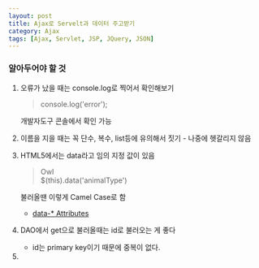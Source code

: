 ```yaml
---
layout: post
title: Ajax로 Servelt과 데이터 주고받기
category: Ajax
tags: [Ajax, Servlet, JSP, JQuery, JSON]
---
```


### 알아두어야 할 것
1. 오류가 났을 때는 console.log로 찍어서 확인해보기
	> console.log('error');
	
    개발자도구 콘솔에서 확인 가능

2. 이름을 지을 때는 꼭 단수, 복수, list등에 유의해서 짓기 - 나중에 헷갈리지 않음

3. HTML5에서는 data라고 임의 지정 값이 있음
	> <div data-animal-type="bird">Owl</div> 
	> $(this).data('animalType')
  
   불러올땐 이렇게 Camel Case로 함 
	
    - [data-* Attributes](https://www.w3schools.com/tags/att_global_data.asp)

4. DAO에서 get으로 불러올때는 id로 불러오는 게 좋다 
	- id는 primary key이기 때문에 중복이 없다. 

5. <script>의 위치는 
-  html파일의 로딩이 끝난 후인 </body> 앞쪽이 좋다. 
   	이게 호출되는 시점에 버튼에 이벤트가 바인딩(붙는)되는 것이기 때문에,  호출되는 시점을 문서가 로드된 이 후에 되도록 해야한다.

-  만약 위에 두려면 이렇게 하는게 좋다.
	> 
  
    
    
        $(document).ready(function() {
        console.log('document loaded');
        });
	
  여기서 하려면 요렇게 도큐먼트가 레디가 되었을 때 이벤트를 설정해줘야 한다.

	
—


### Servlet
>  




  
    
    String id = request.getParameter("id");
		...
	response.setContentType("application/json");
	response.getWriter().append("{ \"updatedType\": \"")
			.append(updatedType)
			.append("\"}");
	response.getWriter().flush();
	response.getWriter().close();

임의로 JSON과 같은 형식으로 만듦


### JSP(Ajax 부분만)
> 	




    $('.btn').click(function() {
		// <input ... data-todo-id="THIS!!">
		// $(this).attr('data-todo-id'); 이렇게 받아올 수 있음 
		// console.log($(this).data('todoId'), $('#todotitle').text());
		var $btn = $(this);
		
		$.ajax({
			url : '/Todo/TodoTypeServlet',
			type : 'post',
			data : {
				id : $(this).data('todoId')
			},
			accept: 'application/json',
			success: function(response) {
				console.log('next status.', response);
				var card = $btn.parent();
				card.detach();
				
				if(response.updatedType === 'DOING') {
					$('#doingList').append(card);
				} else {
					$('#doneList').append(card);
					$btn.detach();
				}
			}
		});
	})

